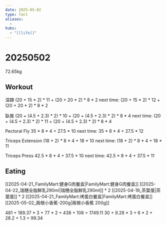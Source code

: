 ```yaml
---
date: 2025-05-02
type: fact
aliases:
  -
hubs:
  - "[[life]]"
---
```


# 20250502

72.65kg

## Workout

深蹲
(20 + 15 * 2) * 11 + (20 + 20 * 2) * 8 * 2
next time: (20 + 15 * 2) * 12 + (20 + 20 * 2) * 8 * 2

臥推
(20 + (4.5 + 2.3) * 2) * 10 + (20 + (4.5 + 2.3) * 2) * 8 * 4
next time: (20 + (4.5 + 2.3) * 2) * 11 + (20 + (4.5 + 2.3) * 2) * 8 * 4

Pectoral Fly
35 * 8 * 4 + 27.5 * 10
next time: 35 * 8 * 4 + 27.5 * 12

Triceps Extension
(18 + 2) * 8 * 4 + 18 * 10
next time: (18 + 2) * 8 * 4 + 18 * 11

Triceps Press
42.5 * 8 * 4 + 37.5 * 10
next time: 42.5 * 8 * 4 + 37.5 * 11

## Eating

[[2025-04-21_FamilyMart:健身G肉餐盒|FamilyMart:健身G肉餐盒]]
[[2025-04-22_瑞穗全脂鮮乳290ml|瑞穗全脂鮮乳290ml]] * 2
[[2025-04-19_茶葉蛋|茶葉蛋]] * 2
[[2025-04-21_FamilyMart:烤蛋白餐盒|FamilyMart:烤蛋白餐盒]]
[[2025-05-02_兩根小香蕉-200g|兩根小香蕉 200g]]

481 + 189.37 * 3 + 77 * 2 + 438 + 108 = 1749.11
30 + 9.28 * 3 + 6 * 2 + 28.2 + 1.3 = 99.34
